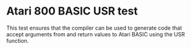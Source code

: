 # Atari 800 BASIC USR test

This test ensures that the compiler can be used to generate code that accept
arguments from and return values to Atari BASIC using the USR function.

